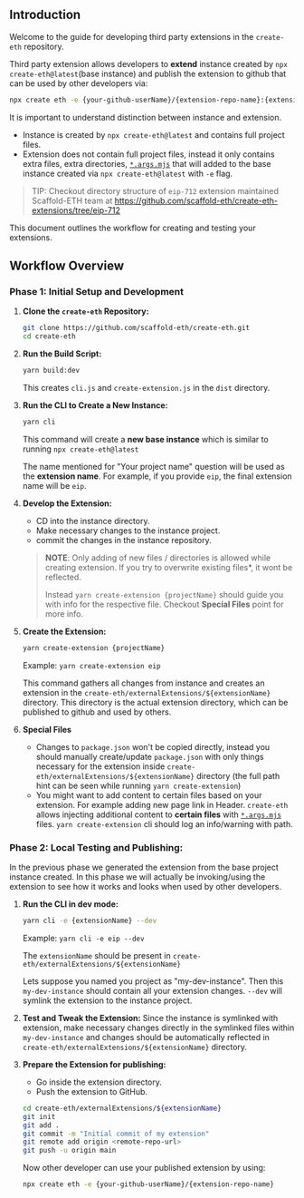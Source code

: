 ## Introduction

Welcome to the guide for developing third party extensions in the `create-eth` repository.

Third party extension allows developers to **extend** instance created by `npx create-eth@latest`(base instance) and publish the extension to github that can be used by other developers via:

```bash
npx create eth -e {your-github-userName}/{extension-repo-name}:{extension-branch-name} # extension-branch-name is optional
```

It is important to understand distinction between instance and extension.

- Instance is created by `npx create-eth@latest` and contains full project files.
- Extension does not contain full project files, instead it only contains extra files, extra directories, [`*.args.mjs`](TEMPLATING.md#args-files) that will added to the base instance created via `npx create-eth@latest` with `-e` flag.

> TIP: Checkout directory structure of `eip-712` extension maintained Scaffold-ETH team at https://github.com/scaffold-eth/create-eth-extensions/tree/eip-712

This document outlines the workflow for creating and testing your extensions.

## Workflow Overview

### Phase 1: Initial Setup and Development

1. **Clone the `create-eth` Repository:**

   ```bash
   git clone https://github.com/scaffold-eth/create-eth.git
   cd create-eth
   ```

2. **Run the Build Script:**

   ```bash
   yarn build:dev
   ```

   This creates `cli.js` and `create-extension.js` in the `dist` directory.

3. **Run the CLI to Create a New Instance:**

   ```bash
   yarn cli
   ```

   This command will create a **new base instance** which is similar to running `npx create-eth@latest`

   The name mentioned for "Your project name" question will be used as the **extension name**. For example, if you provide `eip`, the final extension name will be `eip`.

4. **Develop the Extension:**

   - CD into the instance directory.
   - Make necessary changes to the instance project.
   - commit the changes in the instance repository.

   > **NOTE**: Only adding of new files / directories is allowed while creating extension. If you try to overwrite existing files\*, it wont be reflected.
   >
   > Instead `yarn create-extension {projectName}` should guide you with info for the respective file. Checkout **Special Files** point for more info.

5. **Create the Extension:**

   ```bash
   yarn create-extension {projectName}
   ```

   Example: `yarn create-extension eip`

   This command gathers all changes from instance and creates an extension in the `create-eth/externalExtensions/${extensionName}` directory. This directory is the actual extension directory, which can be published to github and used by others.

6. **Special Files**

   - Changes to `package.json` won't be copied directly, instead you should manually create/update `package.json` with only things necessary for the extension inside `create-eth/externalExtensions/${extensionName}` directory (the full path hint can be seen while running `yarn create-extension`)
   - You might want to add content to certain files based on your extension. For example adding new page link in Header. `create-eth` allows injecting additional content to **certain files** with [`*.args.mjs`](TEMPLATING.md#args-files) files. `yarn create-extension` cli should log an info/warning with path.

### Phase 2: Local Testing and Publishing:

In the previous phase we generated the extension from the base project instance created. In this phase we will actually be invoking/using the extension to see how it works and looks when used by other developers.

1. **Run the CLI in dev mode:**

   ```bash
   yarn cli -e {extensionName} --dev
   ```

   Example: `yarn cli -e eip --dev`

   The `extensionName` should be present in `create-eth/externalExtensions/${extensionName}`

   Lets suppose you named you project as "my-dev-instance". Then this `my-dev-instance` should contain all your extension changes. `--dev` will symlink the extension to the instance project.

2. **Test and Tweak the Extension:**
   Since the instance is symlinked with extension, make necessary changes directly in the symlinked files within `my-dev-instance` and changes should be automatically reflected in `create-eth/externalExtensions/${extensionName}` directory.

3. **Prepare the Extension for publishing:**

   - Go inside the extension directory.
   - Push the extension to GitHub.

   ```bash
   cd create-eth/externalExtensions/${extensionName}
   git init
   git add .
   git commit -m "Initial commit of my extension"
   git remote add origin <remote-repo-url>
   git push -u origin main
   ```

   Now other developer can use your published extension by using:

   ```bash
   npx create eth -e {your-github-userName}/{extension-repo-name}
   ```
